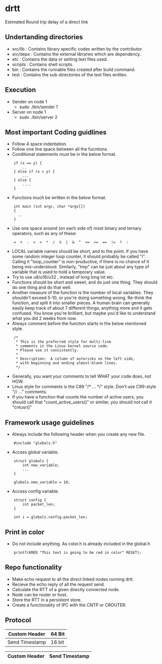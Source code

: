 drtt
====

Estimated Round trip delay of a direct link

Undertanding directories
------------------------
- src/lib : Contains library specific codes written by the contributor.
- src/deps : Contains the external libraries which are dependency.
- etc      : Contains the data or setting text files used.
- scripts  : Contains shell scripts.
- bin      : Contains the runnable files created after build command.
- test     : Contains the sub-directories of the test files written.

Execution
---------
- Sender on node 1
  - sudo ./bin/sender 1
- Server on node 1
  - sudo ./bin/server 2

Most important Coding guidlines
-------------------------------
- Follow 4 space indentation.
- Follow one line space between all the fucntions.
- Conditional statements must be in the below format.
```
    if (x == y) {
        ..
    } else if (x > y) {
        ...
    } else {
        ....
    }
```
- Functions much be written in the below format.
```
    int main (int argc, char *argv[])
    {
      ..
    }
```
- Use one space around (on each side of) most binary and ternary
  operators,
  such as any of these:
```
    =  +  -  <  >  *  /  %  |  &  ^  <=  >=  ==  !=  ?  :
```
- LOCAL variable names should be short, and to the point.  If you have
some random integer loop counter, it should probably be called "i".
Calling it "loop_counter" is non-productive, if there is no chance of it
being mis-understood.  Similarly, "tmp" can be just about any type of
variable that is used to hold a temporary value.
- Try to use  u8/u16/u32 , instead of long long int etc.
- Functions should be short and sweet, and do just one thing.  They
  should do one thing and do that well.
- Another measure of the function is the number of local variables.
  They shouldn't exceed 5-10, or you're doing something wrong.  Re-think the
  function, and split it into smaller pieces.  A human brain can
  generally easily keep track of about 7 different things, anything more
  and it gets confused.  You know you're brilliant, but maybe you'd like
  to understand what you did 2 weeks from now.
- Always comment before the function starts in the below mentioned style.
```
    /*
     * This is the preferred style for multi-line
     * comments in the Linux kernel source code.
     * Please use it consistently.
     *
     * Description:  A column of asterisks on the left side,
     * with beginning and ending almost-blank lines.
     */
```
- Generally, you want your comments to tell WHAT your code does, not
  HOW.
- Linux style for comments is the C89 "/* ... */" style.
Don't use C99-style "// ..." comments.
-  If you have a function
that counts the number of active users, you should call that
"count_active_users()" or similar, you should _not_ call it "cntusr()"

Framework usage guidelines
---------------------------
- Always include the following header when you create any new file.
```
    #include "globals.h"
```
- Access global variable.
```
    struct globals {
        int new_variable;
        ...
    }

    globals.new_variable = 10;
```
- Access config variable.
```
    struct config {
        int packet_len;
    }

    int i = globals.config.packet_len;
```

Print in color
--------------
- Do not include anything. As color.h is already included in the
  global.h
```
    printf(KRED "This text is going to be red in color" RESET);
```


Repo functionality
------------------
- Make echo request to all the direct linked nodes running drtt.
- Recieve the echo reply of all the request send.
- Calculate the RTT of a given directly connected node.
- Node can be router or host.
- Store the RTT in a persistent store.
- Create a functionality of IPC with the CNTP or CROUTER.

Protocol
--------
| Custom Header  | 64 Bit |
| ------------- | -------------- |
| Send Timestamp | 16 bit |

| Custom Header | Send Timestamp |
| ------------- | -------------- |
